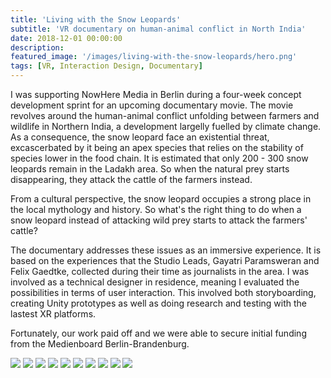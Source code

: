 ```yaml
---
title: 'Living with the Snow Leopards'
subtitle: 'VR documentary on human-animal conflict in North India'
date: 2018-12-01 00:00:00
description: 
featured_image: '/images/living-with-the-snow-leopards/hero.png'
tags: [VR, Interaction Design, Documentary]
---
```


I was supporting NowHere Media in Berlin during a four-week concept development sprint for an upcoming documentary movie. The movie revolves around the human-animal conflict unfolding between farmers and wildlife in Northern India, a development largelly fuelled by climate change. As a consequence, the snow leopard face an existential threat, excascerbated by it being an apex species that relies on the stability of species lower in the food chain. It is estimated that only 200 - 300 snow leopards remain in the Ladakh area. So when the natural prey starts disappearing, they attack the cattle of the farmers instead.

From a cultural perspective, the snow leopard occupies a strong place in the local mythology and history. So what's the right thing to do when a snow leopard instead of attacking wild prey starts to attack the farmers' cattle?

The documentary addresses these issues as an immersive experience. It is based on the experiences that the Studio Leads, Gayatri Paramsweran and Felix Gaedtke, collected during their time as journalists in the area. I was involved as a technical designer in residence, meaning I evaluated the possibilities in terms of user interaction. This involved both storyboarding, creating Unity prototypes as well as doing research and testing with the lastest XR platforms.

Fortunately, our work paid off and we were able to secure initial funding from the Medienboard Berlin-Brandenburg.

<div class="gallery" data-columns="3">
	<img src="/images/living-with-the-snow-leopards/1.jpg" />
	<img src="/images/living-with-the-snow-leopards/2.jpg" />
	<img src="/images/living-with-the-snow-leopards/3.jpg" />
    <img src="/images/living-with-the-snow-leopards/4.gif" />
	<img src="/images/living-with-the-snow-leopards/5.png" />
	<img src="/images/living-with-the-snow-leopards/6.png" />
    <img src="/images/living-with-the-snow-leopards/7.png" />
	<img src="/images/living-with-the-snow-leopards/8.png" />
	<img src="/images/living-with-the-snow-leopards/9.png" />
    <img src="/images/living-with-the-snow-leopards/10.jpg" />
</div>